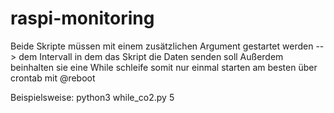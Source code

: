 # raspi-monitoring

Beide Skripte müssen mit einem zusätzlichen Argument gestartet werden --> dem Intervall in dem das Skript die Daten senden soll
Außerdem beinhalten sie eine While schleife somit nur einmal starten am besten über crontab mit @reboot

Beispielsweise:
  python3 while_co2.py 5
